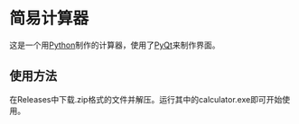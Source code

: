 # 简易计算器
这是一个用[Python](python.org)制作的计算器，使用了[PyQt](https://riverbankcomputing.com/software/pyqt)来制作界面。
## 使用方法
在Releases中下载.zip格式的文件并解压。运行其中的calculator.exe即可开始使用。
